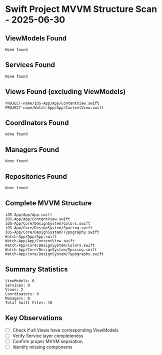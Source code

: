 # Swift Project MVVM Structure Scan - 2025-06-30

## ViewModels Found
```
None found
```

## Services Found
```
None found
```

## Views Found (excluding ViewModels)
```
PROJECT-name/iOS-App/App/ContentView.swift
PROJECT-name/Watch-App/App/ContentView.swift
```

## Coordinators Found
```
None found
```

## Managers Found
```
None found
```

## Repositories Found
```
None found
```

## Complete MVVM Structure
```
iOS-App/App/App.swift
iOS-App/App/ContentView.swift
iOS-App/Core/DesignSystem/Colors.swift
iOS-App/Core/DesignSystem/Spacing.swift
iOS-App/Core/DesignSystem/Typography.swift
Watch-App/App/App.swift
Watch-App/App/ContentView.swift
Watch-App/Core/DesignSystem/Colors.swift
Watch-App/Core/DesignSystem/Spacing.swift
Watch-App/Core/DesignSystem/Typography.swift
```

## Summary Statistics
```
ViewModels: 0
Services: 0
Views: 2
Coordinators: 0
Managers: 0
Total Swift Files: 10
```

## Key Observations
- [ ] Check if all Views have corresponding ViewModels
- [ ] Verify Service layer completeness
- [ ] Confirm proper MVVM separation
- [ ] Identify missing components
